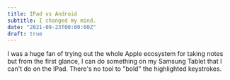 ```yaml
---
title: IPad vs Android
subtitle: I changed my mind.
date: "2021-09-23T00:00:00Z"
draft: true
---
```


I was a huge fan of trying out the whole Apple ecosystem for taking notes but from the first glance, I can do something on my Samsung Tablet that I can't do on the IPad. There's no tool to "bold" the highlighted keystrokes.